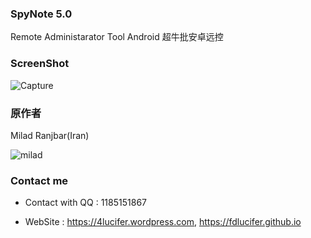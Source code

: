 ### SpyNote 5.0
Remote Administarator Tool Android
超牛批安卓远控

### ScreenShot

![Capture](https://user-images.githubusercontent.com/22496001/56222443-4a977b80-6081-11e9-9443-433ab0d424cb.PNG)


### 原作者

Milad Ranjbar(Iran)

![milad](https://raw.githubusercontent.com/wiki/FDlucifer/FDlucifer.github.io/milad.png)

### Contact me

- Contact with QQ : 1185151867

- WebSite : https://4lucifer.wordpress.com, https://fdlucifer.github.io

